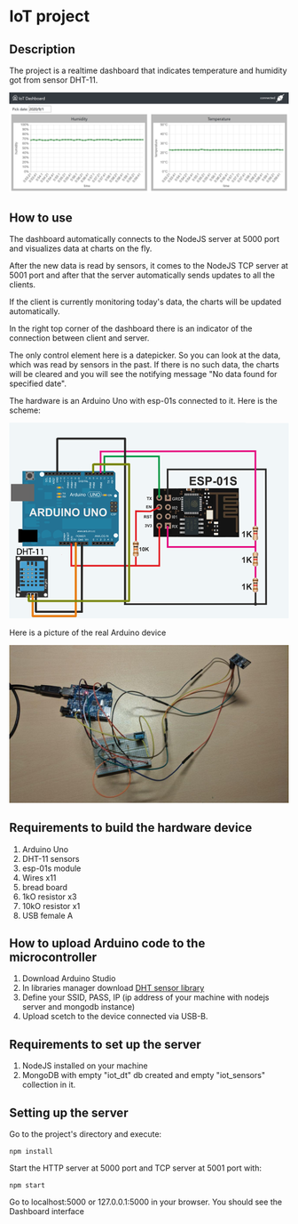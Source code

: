 # IoT project
## Description
The project is a realtime dashboard that indicates temperature and humidity got from sensor DHT-11. 

![image](screenshots/screenshot1.png)

## How to use
The dashboard automatically connects to the NodeJS server at 5000 port and visualizes data at charts on the fly. 

After the new data is read by sensors, it comes to the NodeJS TCP server at 5001 port and after that the server automatically sends updates to all the clients. 

If the client is currently monitoring today's data, the charts will be updated automatically. 

In the right top corner of the dashboard there is an indicator of the connection between client and server.

The only control element here is a datepicker. So you can look at the data, which was read by sensors in the past. If there is no such data, the charts will be cleared and you will see the notifying message "No data found for specified date".

The hardware is an Arduino Uno with esp-01s connected to it. Here is the scheme:

![image](screenshots/screenshot2.png)

Here is a picture of the real Arduino device

![image](screenshots/screenshot3.jpg)

## Requirements to build the hardware device
1. Arduino Uno
2. DHT-11 sensors
3. esp-01s module
4. Wires x11 
5. bread board
6. 1kO resistor x3
7. 10kO resistor x1
8. USB female A

## How to upload Arduino code to the microcontroller
1. Download Arduino Studio
2. In libraries manager download [DHT sensor library](https://www.arduino.cc/reference/en/libraries/dht-sensor-library/)
3. Define your SSID, PASS, IP (ip address of your machine with nodejs server and mongodb instance)
4. Upload scetch to the device connected via USB-B.

## Requirements to set up the server
1. NodeJS installed on your machine
2. MongoDB with empty "iot_dt" db created and empty "iot_sensors" collection in it.

## Setting up the server
Go to the project's directory and execute:
```
npm install
```
Start the HTTP server at 5000 port and TCP server at 5001 port with:
```
npm start
```
Go to localhost:5000 or 127.0.0.1:5000 in your browser. You should see the Dashboard interface









